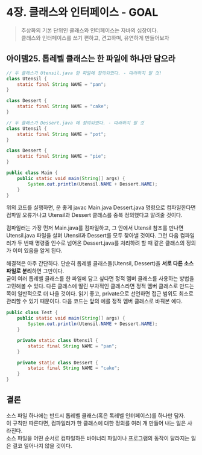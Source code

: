 # 4장. 클래스와 인터페이스 - GOAL

> 추상화의 기본 단위인 클래스와 인터페이스는 자바의 심장이다.  
> 클래스와 인터페이스를 쓰기 편하고, 견고하며, 유연하게 만들어보자

## 아이템25. 톱레벨 클래스는 한 파일에 하나만 담으라

```java
// 두 클래스가 Utensil.java 한 파일에 정의되었다. - 따라하지 말 것!
class Utensil {
    static final String NAME = "pan";
}

class Dessert {
    static final String NAME = "cake";
}
```

```java
// 두 클래스가 Dessert.java 에 정의되었다. - 따라하지 말 것
class Utensil {
    static final String NAME = "pot";
}

class Dessert {
    static final String NAME = "pie";
}
```

```java
public class Main {
    public static void main(String[] args) {
        System.out.println(Utensil.NAME + Dessert.NAME);
    }
}
```

위의 코드를 실행하면, 운 좋게 javac Main.java Dessert.java 명령으로 컴파일한다면 컴파일 오류가나고 Utensil과 Dessert 클래스를 중복 정의했다고 알려줄 것이다.



컴파일러는 가장 먼저 Main.java를 컴파일하고, 그 안에서 Utensil 참조를 만나면 Utensil.java 파일을 살펴 Utensil과 Dessert를 모두 찾아낼 것이다. 그런 다음 컴파일러가 두 번째 명령줄 인수로 넘어온 Dessert.java를 처리하려 할 때 같은 클래스의 정의가 이미 있음을 알게 된다.



해결책은 아주 간단하다. 단순히 톱레벨 클래스들(Utensil, Dessert)을 **서로 다른 소스 파일로 분리**하면 그만이다.  
굳이 여러 톱레벨 클래스를 한 파일에 담고 싶다면 정적 멤버 클래스를 사용하는 방법을 고민해볼 수 있다. 다른 클래스에 딸린 부차적인 클래스라면 정적 멤버 클래스로 만드는 쪽이 일반적으로 더 나을 것이다. 읽기 좋고, private으로 선언하면 접근 범위도 최소로 관리할 수 있기 때문이다. 다음 코드는 앞의 예를 정적 멤버 클래스로 바꿔본 예다.

```java
public class Test {
    public static void main(String[] args) {
        System.out.println(Utensil.NAME + Dessert.NAME);
    }

    private static class Utensil {
        static final String NAME = "pan";
    }

    private static class Dessert {
        static final String NAME = "cake";
    }
}
```

## 결론

소스 파일 하나에는 반드시 톱레벨 클래스(혹은 톡레벨 인터페이스)를 하나만 담자.  
이 규칙만 따른다면, 컴파일러가 한 클래스에 대한 정의를 여러 개 만들어 내는 일은 사라진다.  
소스 파일을 어떤 순서로 컴파일하든 바이너리 파일이나 프로그램의 동작이 달라지는 일은 결코 일어나지 않을 것이다.